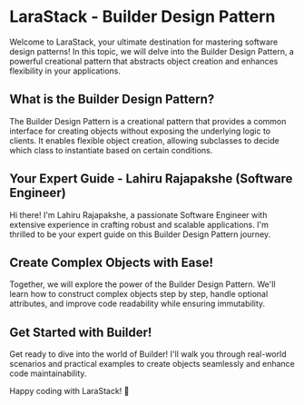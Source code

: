 # LaraStack - Builder Design Pattern
Welcome to LaraStack, your ultimate destination for mastering software design patterns! In this topic, we will delve into the Builder Design Pattern, a powerful creational pattern that abstracts object creation and enhances flexibility in your applications.

## What is the Builder Design Pattern?
The Builder Design Pattern is a creational pattern that provides a common interface for creating objects without exposing the underlying logic to clients. It enables flexible object creation, allowing subclasses to decide which class to instantiate based on certain conditions.

## Your Expert Guide - Lahiru Rajapakshe (Software Engineer)
Hi there! I'm Lahiru Rajapakshe, a passionate Software Engineer with extensive experience in crafting robust and scalable applications. I'm thrilled to be your expert guide on this Builder Design Pattern journey.

## Create Complex Objects with Ease!
Together, we will explore the power of the Builder Design Pattern. We'll learn how to construct complex objects step by step, handle optional attributes, and improve code readability while ensuring immutability.

## Get Started with Builder!
Get ready to dive into the world of Builder! I'll walk you through real-world scenarios and practical examples to create objects seamlessly and enhance code maintainability.

Happy coding with LaraStack! 🚀
